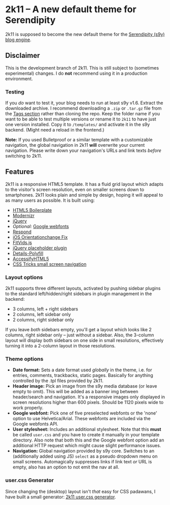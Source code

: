 # 2k11 – A new default theme for Serendipity

2k11 is supposed to become the new default theme for the [Serendipity (s9y) blog engine](http://s9y.org).

## Disclaimer

This is the development branch of 2k11. This is still subject to (sometimes experimental) changes. I do **not** recommend using it in a production environment.

### Testing

If you *do* want to test it, your blog needs to run at least s9y v1.6. Extract the downloaded archive. I recommend downloading a `.zip` or `.tar.gz` file from the [Tags section](https://github.com/yellowled/s9y-2k11/tags) rather than cloning the repo. Keep the folder name if you want to be able to test multiple versions or rename it to `2k11` to have just one version installed. Copy it to `/templates/` and activate it in the s9y backend. (Might need a reload in the frontend.)

**Note:** If you used Bulletproof or a similar template with a customizable navigation, the global navigation in 2k11 **will** overwrite your current navigation. Please write down your navigation's URLs and link texts *before* switching to 2k11.

## Features

2k11 is a responsive HTML5 template. It has a fluid grid layout which adapts to the visitor's screen resolution, even on smaller screens down to smartphones. 2k11 looks plain and simple by design, hoping it will appeal to as many users as possible. It is built using:

* [HTML5 Boilerplate](http://h5bp.com)
* [Modernizr](http://www.modernizr.com)
* [jQuery](http://jquery.com)
* *Optional:* [Google webfonts](http://www.google.com/webfonts)
* [Respond](https://github.com/scottjehl/Respond)
* [iOS Orientationchange Fix](https://github.com/scottjehl/iOS-Orientationchange-Fix)
* [FitVids.js](https://github.com/davatron5000/FitVids.js)
* [jQuery placeholder plugin](https://github.com/mathiasbynens/Placeholder-jQuery-Plugin)
* [Details-Polyfill](https://github.com/manuelbieh/Details-Polyfill)
* [AccessifyHTML5](https://github.com/yatil/accessifyhtml5.js)
* [CSS Tricks small screen navigation](http://css-tricks.com/13303-convert-menu-to-dropdown/)

### Layout options

2k11 supports three different layouts, activated by pushing sidebar plugins to the standard left/hidden/right sidebars in plugin management in the backend:
    
* 3 columns, left + right sidebars
* 2 columns, left sidebar only
* 2 columns, right sidebar only

If you leave *both* sidebars empty, you'll get a layout which looks like 2 columns, right sidebar only – just without a sidebar. Also, the 3-column layout will display both sidebars on one side in small resolutions, effectively turning it into a 2-column layout in those resolutions.

### Theme options

* **Date format:** Sets a date format used _globally_ in the theme, i.e. for entries, comments, trackbacks, static pages. Basically for anything controlled by the .tpl files provided by 2k11.
* **Header image:** Pick an image from the s9y media database (or leave empty to omit). This will be added as a banner img between header/search and navigation. It's a responsive images only displayed in screen resolutions higher than 600 pixels. Should be 1120 pixels wide to work properly.
* **Google webfont:** Pick one of five preselected webfonts or the 'none' option to use Helvetica/Arial. These webfonts are included via the Google webfonts API.
* **User stylesheet:** Includes an additional stylesheet. Note that this **must** be called `user.css` and you have to create it manually in your template directory. Also note that both this and the Google webfont option add an additional HTTP request which might cause slight performance issues.
* **Navigation:** Global navigation provided by s9y core. Switches to an (additionally added using JS) `select` as a pseudo dropdown menu on small screens. Automagically suppresses links if link text *or* URL is empty, also has an option to not emit the nav at all.

### user.css Generator

Since changing the (desktop) layout isn't *that* easy for CSS padawans, I have built a small generator: [2k11 user.css generator](http://yellowled.github.com).
